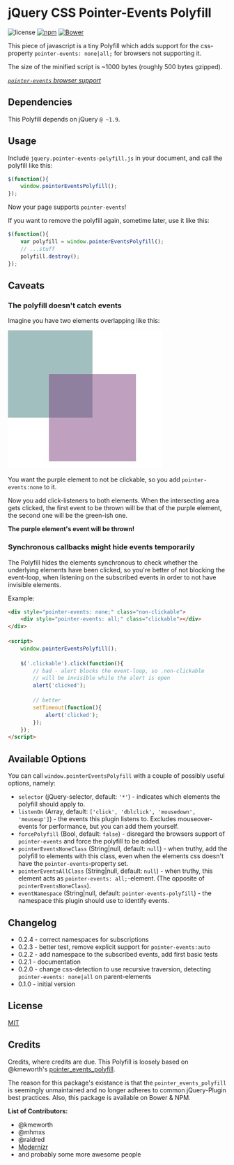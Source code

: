 # jQuery CSS Pointer-Events Polyfill

![license](https://img.shields.io/npm/l/jquery.pointer-events-polyfill.svg?style=flat-square)
[![npm](https://img.shields.io/npm/v/jquery.pointer-events-polyfill.svg?style=flat-square)]()
[![Bower](https://img.shields.io/bower/v/jquery.pointer-events-polyfill.svg?style=flat-square)]()

This piece of javascript is a tiny Polyfill which adds support for the css-property `pointer-events: none|all;` for browsers not supporting it.

The size of the minified script is ~1000 bytes (roughly 500 bytes gzipped).

*[`pointer-events` browser support](http://caniuse.com/#feat=pointer-events)*

## Dependencies

This Polyfill depends on jQuery `@ ~1.9`.


## Usage

Include `jquery.pointer-events-polyfill.js` in your document, and call the polyfill like this:

```javascript
$(function(){
    window.pointerEventsPolyfill();
});
```

Now your page supports `pointer-events`!

If you want to remove the polyfill again, sometime later, use it like this:

```javascript
$(function(){
    var polyfill = window.pointerEventsPolyfill();
    // ...stuff
    polyfill.destroy();
});
```


## Caveats

### The polyfill doesn't catch events

Imagine you have two elements overlapping like this:

![](docs/caveat-1.jpg)

You want the purple element to not be clickable, so you add `pointer-events:none` to it.

Now you add click-listeners to both elements. When the intersecting area gets clicked, the first event to be thrown will be that of the purple element, the second one will be the green-ish one.

**The purple element's event will be thrown!**

### Synchronous callbacks might hide events temporarily

The Polyfill hides the elements synchronous to check whether the underlying elements have been clicked,
so you're better of not blocking the event-loop, when listening on the subscribed events in order to not have invisible elements.

Example:

```html
<div style="pointer-events: none;" class="non-clickable">
    <div style="pointer-events: all;" class="clickable"></div>
</div>

<script>
    window.pointerEventsPolyfill();

    $('.clickable').click(function(){
        // bad - alert blocks the event-loop, so .non-clickable
        // will be invisible while the alert is open
        alert('clicked');

        // better
        setTimeout(function(){
            alert('clicked');
        });
    });
</script>
```


## Available Options

You can call `window.pointerEventsPolyfill` with a couple of possibly useful options, namely:

* `selector` (jQuery-selector, default: `'*'`) - indicates which elements the polyfill should apply to.
* `listenOn` (Array, default: `['click', 'dblclick', 'mousedown', 'mouseup']`) - the events this plugin listens to. Excludes mouseover-events for performance, but you can add them yourself.
* `forcePolyfill` (Bool, default: `false`) - disregard the browsers support of `pointer-events` and force the polyfill to be added.
* `pointerEventsNoneClass` (String|null, default: `null`) - when truthy, add the polyfill to elements with this class, even when the elements css doesn't have the `pointer-events`-property set.
* `pointerEventsAllClass` (String|null, default: `null`) - when truthy, this element acts as `pointer-events: all;`-element. (The opposite of `pointerEventsNoneClass`).
* `eventNamespace` (String|null, default: `pointer-events-polyfill`) - the namespace this plugin should use to identify events.


## Changelog

* 0.2.4 - correct namespaces for subscriptions
* 0.2.3 - better test, remove explicit support for `pointer-events:auto`
* 0.2.2 - add namespace to the subscribed events, add first basic tests
* 0.2.1 - documentation
* 0.2.0 - change css-detection to use recursive traversion, detecting `pointer-events: none|all` on parent-elements
* 0.1.0 - initial version


## License

[MIT](LICENSE.md)


## Credits

Credits, where credits are due. This Polyfill is loosely based on @kmeworth's [pointer_events_polyfill](https://github.com/kmewhort/pointer_events_polyfill).

The reason for this package's existance is that the `pointer_events_polyfill` is seemingly unmaintained and no longer adheres to common jQuery-Plugin best practices. Also, this package is available on Bower & NPM.

**List of Contributors:**
* @kmeworth
* @mhmxs
* @raldred
* [Modernizr](https://github.com/Modernizr/Modernizr)
* and probably some more awesome people
